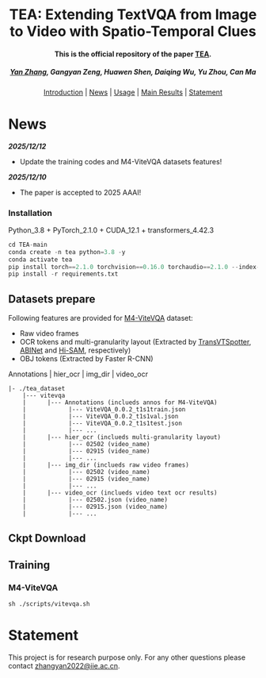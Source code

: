 
<h1 align="center"> TEA: Extending TextVQA from Image to Video with Spatio-Temporal Clues</h1>
<p align="center">
<h4 align="center">This is the official repository of the paper <a href="https://aaai.org/conference/aaai/aaai-25/">TEA</a>.</h4>
<h5 align="center"><em><a href="https://scholar.google.com/citations?hl=zh-CN&user=IUNcUO0AAAAJ">Yan Zhang</a>, Gangyan Zeng, Huawen Shen, Daiqing Wu, Yu Zhou, Can Ma </em></h5>
<p align="center">
  <a href="#introduction">Introduction</a> |
  <a href="#news">News</a> |
  <a href="#usage">Usage</a> |
  <a href="#main results">Main Results</a> |
  <a href="#statement">Statement</a>
</p>


# News
***2025/12/12***
- Update the training codes and M4-ViteVQA datasets features!

***2025/12/10***
- The paper is accepted to 2025 AAAI! 


### Installation
Python_3.8 + PyTorch_2.1.0 + CUDA_12.1 + transformers_4.42.3

```python
cd TEA-main
conda create -n tea python=3.8 -y
conda activate tea
pip install torch==2.1.0 torchvision==0.16.0 torchaudio==2.1.0 --index-url https://download.pytorch.org/whl/cu121
pip install -r requirements.txt
```

## Datasets prepare

Following features are provided for [M4-ViteVQA](https://github.com/bytedance/VTVQA) dataset:
- Raw video frames
- OCR tokens and multi-granularity layout (Extracted by [TransVTSpotter](https://github.com/bytedance/VTVQA), [ABINet](https://github.com/bytedance/VTVQA) and [Hi-SAM](https://github.com/ymy-k/Hi-SAM), respectively)
- OBJ tokens (Extracted by Faster R-CNN)


Annotations | hier_ocr | img_dir | video_ocr



```
|- ./tea_dataset
    |--- vitevqa
    |      |--- Annotations (inclueds annos for M4-ViteVQA)
    |            |--- ViteVQA_0.0.2_t1s1train.json
    |            |--- ViteVQA_0.0.2_t1s1val.json
    |            |--- ViteVQA_0.0.2_t1s1test.json
    |            |--- ...
    |      |--- hier_ocr (inclueds multi-granularity layout)
    |            |--- 02502 (video_name)
    |            |--- 02915 (video_name)
    |            |--- ...
    |      |--- img_dir (inclueds raw video frames)
    |            |--- 02502 (video_name)
    |            |--- 02915 (video_name)
    |            |--- ...
    |      |--- video_ocr (inclueds video text ocr results)
    |            |--- 02502.json (video_name)
    |            |--- 02915.json (video_name)
    |            |--- ...
```

### 

## Ckpt Download




## Training
### M4-ViteVQA

```
sh ./scripts/vitevqa.sh
```



# Statement

This project is for research purpose only. For any other questions please contact [zhangyan2022@iie.ac.cn](mailto:zhangyan2022@iie.ac.cn).
